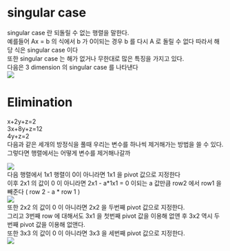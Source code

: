 # singular case
singular case 란 되돌릴 수 없는 행렬을 말한다.<br>
예를들어 Ax = b 의 식에서 b 가 0이되는 경우 b 를 다시 A 로 돌릴 수 없다 따라서 해당 식은 singular case 이다<br>
또한 singular case 는 해가 없거나 무한대로 많은 특징을 가지고 있다.<br>
다음은 3 dimension 의 singular case 를 나타낸다<br>
<img src="https://user-images.githubusercontent.com/53939100/74938234-f42d6300-5430-11ea-9add-0448830ba4ef.png"></img><br>

# Elimination
x+2y+z=2<br>
3x+8y+z=12<br>
4y+z=2<br>
다음과 같은 세개의 방정식을 풀때 우리는 변수를 하나씩 제거해가는 방법을 쓸 수 있다.<br>
그렇다면 행렬에서는 어떻게 변수를 제거해나갈까<br>

<img src="https://user-images.githubusercontent.com/53939100/74939521-5dae7100-5433-11ea-8ca4-46a3e9df8ab2.png"></img><br>
다음 행렬에서 1x1 행렬이 0이 아니라면 1x1 을 pivot 값으로 지정한다 <br>
이후 2x1 의 값이 0 이 아니라면 2x1 - a*1x1 = 0 이되는 a 값만큼 row2 에서 row1 을 빼준다 ( row 2 - a * row 1 )<br>
<img src="https://user-images.githubusercontent.com/53939100/74939567-7880e580-5433-11ea-950b-779fa31fc461.png"></img><br>
또한 2x2 의 값이 0 이 아니라면 2x2 을 두번째 pivot 값으로 지정한다.<br>
그리고 3번째 row 에 대해서도 3x1 을 첫번째 pivot 값을 이용해 없앤 후 3x2 역시 두번째 pivot 값을 이용해 없앤다.<br>
또한 3x3 의 값이 0 이 아니라면 3x3 을 세번째 pivot 값으로 지정한다.<br>
<img src="https://user-images.githubusercontent.com/53939100/74939627-92222d00-5433-11ea-8411-c3ffe4bd5c50.png"></img><br>


